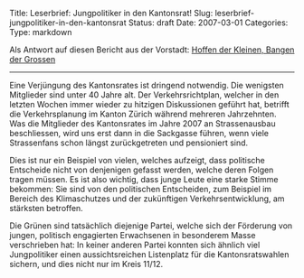 Title: Leserbrief: Jungpolitiker in den Kantonsrat!
Slug: leserbrief-jungpolitiker-in-den-kantonsrat
Status: draft
Date: 2007-03-01
Categories:
Type: markdown

Als Antwort auf diesen Bericht aus der Vorstadt: [Hoffen der Kleinen, Bangen der Grossen](http://www.vorstadt.ch/storys/storys.cfm?vID=1356)

<hr />

Eine Verjüngung des Kantonsrates ist dringend notwendig. Die wenigsten Mitglieder sind unter 40 Jahre alt. Der Verkehrsrichtplan, welcher in den letzten Wochen immer wieder zu hitzigen Diskussionen geführt hat, betrifft die Verkehrsplanung im Kanton Zürich während mehreren Jahrzehnten. Was die Mitglieder des Kantonsrates im Jahre 2007 an Strassenausbau beschliessen, wird uns erst dann in die Sackgasse führen, wenn viele Strassenfans schon längst zurückgetreten und pensioniert sind.

Dies ist nur ein Beispiel von vielen, welches aufzeigt, dass politische Entscheide nicht von denjenigen gefasst werden, welche deren Folgen tragen müssen. Es ist also wichtig, dass junge Leute eine starke Stimme bekommen: Sie sind von den politischen Entscheiden, zum Beispiel im Bereich des Klimaschutzes und der zukünftigen Verkehrsentwicklung, am stärksten betroffen.

Die Grünen sind tatsächlich diejenige Partei, welche sich der Förderung von jungen, politisch engagierten Erwachsenen in besonderem Masse verschrieben hat: In keiner anderen Partei konnten sich ähnlich viel Jungpolitiker einen aussichtsreichen Listenplatz für die Kantonsratswahlen sichern, und dies nicht nur im Kreis 11/12.
